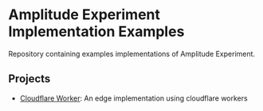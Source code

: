 # Amplitude Experiment Implementation Examples

Repository containing examples implementations of Amplitude Experiment.

## Projects

* [Cloudflare Worker](./projects/edge/cloudflare): An edge implementation using cloudflare workers
